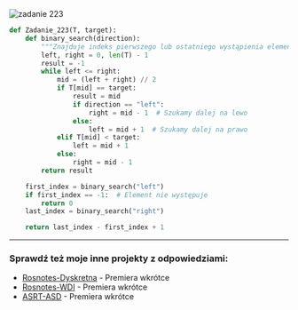 <picture>
  <source srcset="../../srt/zbior_zadan/223.png" media="(prefers-color-scheme: light)">
  <source srcset="../../srt/zbior_zadan/black_223.png" media="(prefers-color-scheme: dark)">
  <img src="../../srt/zbior_zadan/black_223.png" alt="zadanie 223">
</picture>

```python
def Zadanie_223(T, target):
    def binary_search(direction):
        """Znajduje indeks pierwszego lub ostatniego wystąpienia elementu."""
        left, right = 0, len(T) - 1
        result = -1
        while left <= right:
            mid = (left + right) // 2
            if T[mid] == target:
                result = mid
                if direction == "left":
                    right = mid - 1  # Szukamy dalej na lewo
                else:
                    left = mid + 1  # Szukamy dalej na prawo
            elif T[mid] < target:
                left = mid + 1
            else:
                right = mid - 1
        return result

    first_index = binary_search("left")
    if first_index == -1:  # Element nie występuje
        return 0
    last_index = binary_search("right")

    return last_index - first_index + 1
```


---
### Sprawdź też moje inne projekty z odpowiedziami:
- [Rosnotes-Dyskretna](https://github.com/kamilGie/Rosnotes-Dyskretna) - Premiera wkrótce
- [Rosnotes-WDI](https://github.com/kamilGie/Rosnotes-WDI) - Premiera wkrótce
- [ASRT-ASD](https://github.com/kamilGie/Rosnotes-Dyskretna) - Premiera wkrótce
